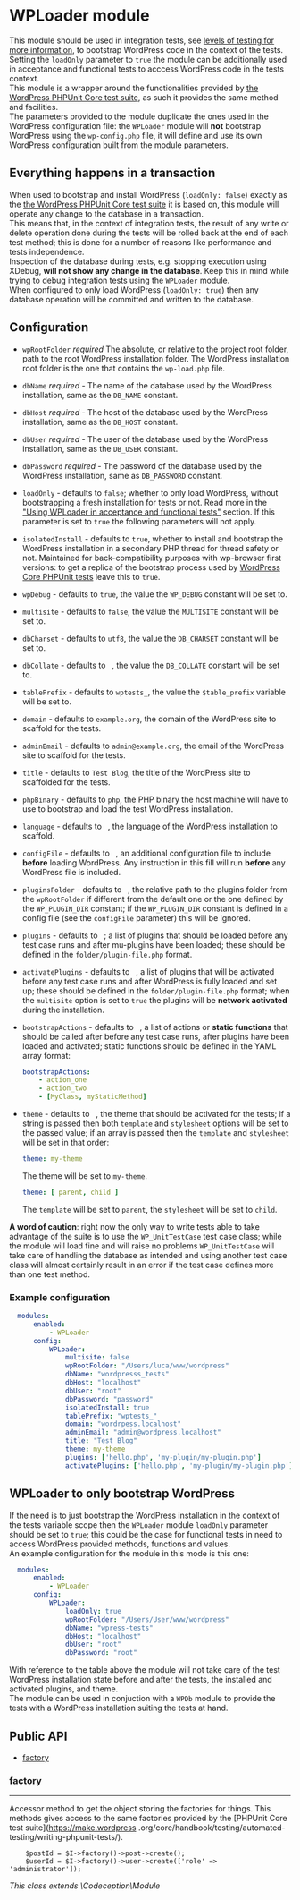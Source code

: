 # WPLoader module
This module should be used in integration tests, see [levels of testing for more information](./../levels-of-testing.md), to bootstrap WordPress code in the context of the tests.  
Setting the `loadOnly` parameter to `true` the module can be additionally used in acceptance and functional tests to acccess WordPress code in the tests context.  
This module is a wrapper around the functionalities provided by [the WordPress PHPUnit Core test suite](https://make.wordpress.org/core/handbook/testing/automated-testing/phpunit/), as such it provides the same method and facilities.  
The parameters provided to the module duplicate the ones used in the WordPress configuration file: the `WPLoader` module will **not** bootstrap WordPress using the `wp-config.php` file, it will define and use its own WordPress configuration built from the module parameters.

## Everything happens in a transaction
When used to bootstrap and install WordPress (`loadOnly: false`) exactly as the [the WordPress PHPUnit Core test suite](https://make.wordpress.org/core/handbook/testing/automated-testing/phpunit/) it is based on, this module will operate any change to the database in a transaction.  
This means that, in the context of integration tests, the result of any write or delete operation done during the tests will be rolled back at the end of each test method; this is done for a number of reasons like performance and tests independence.  
Inspection of the database during tests, e.g. stopping execution using XDebug, **will not show any change in the database**.
Keep this in mind while trying to debug integration tests using the `WPLoader` module.  
When configured to only load WordPress (`loadOnly: true`) then any database operation will be committed and written to the database.

## Configuration
* `wpRootFolder` *required* The absolute, or relative to the project root folder, path to the root WordPress installation folder. The WordPress installation root folder is the one that contains the `wp-load.php` file.
* `dbName` *required* - The name of the database used by the WordPress installation, same as the `DB_NAME` constant.
* `dbHost` *required* - The host of the database used by the WordPress installation, same as the `DB_HOST` constant.
* `dbUser` *required* - The user of the database used by the WordPress installation, same as the `DB_USER` constant.
* `dbPassword` *required* - The password of the database used by the WordPress installation, same as `DB_PASSWORD` constant.
* `loadOnly` - defaults to `false`; whether to only load WordPress, without bootstrapping a fresh installation for tests or not. Read more in the ["Using WPLoader in acceptance and functional tests"](#using-wploader-in-acceptance-and-functional-tests) section. If this parameter is set to `true` the following parameters will not apply.
* `isolatedInstall` - defaults to `true`, whether to install and bootstrap the WordPress installation in a secondary PHP thread for thread safety or not. Maintained for back-compatibility purposes with wp-browser first versions: to get a replica of the bootstrap process used by [WordPress Core PHPUnit tests]() leave this to `true`.
* `wpDebug` - defaults to `true`, the value the `WP_DEBUG` constant will be set to.
* `multisite` - defaults to `false`, the value the `MULTISITE` constant will be set to.
* `dbCharset` - defaults to `utf8`, the value the `DB_CHARSET` constant will be set to.
* `dbCollate` - defaults to ` `, the value the `DB_COLLATE` constant will be set to.
* `tablePrefix` - defaults to `wptests_`, the value the `$table_prefix` variable will be set to.
* `domain` - defaults to `example.org`, the domain of the WordPress site to scaffold for the tests.
* `adminEmail` - defaults to `admin@example.org`, the email of the WordPress site to scaffold for the tests.
* `title` - defaults to `Test Blog`, the title of the WordPress site to scaffolded for the tests.
* `phpBinary` - defaults to `php`, the PHP binary the host machine will have to use to bootstrap and load the test WordPress installation.
* `language` - defaults to ` `, the language of the WordPress installation to scaffold.
* `configFile` - defaults to ` `, an additional configuration file to include **before** loading WordPress. Any instruction in this fill will run **before** any WordPress file is included.
* `pluginsFolder` - defaults to ` `, the relative path to the plugins folder from the `wpRootFolder` if different from the default one or the one defined by the `WP_PLUGIN_DIR` constant; if the `WP_PLUGIN_DIR` constant is defined in a config file (see the `configFile` parameter) this will be ignored.
* `plugins` - defaults to ` `; a list of plugins that should be loaded before any test case runs and after mu-plugins have been loaded; these should be defined in the `folder/plugin-file.php` format.
* `activatePlugins` - defaults to ` `, a list of plugins that will be activated before any test case runs and after WordPress is fully loaded and set up; these should be defined in the `folder/plugin-file.php` format; when the `multisite` option is set to `true` the plugins will be **network activated** during the installation.
* `bootstrapActions` - defaults to ` `, a list of actions or **static functions** that should be called after before any test case runs, after plugins have been loaded and activated; static functions should be defined in the YAML array format:
    ```yaml
    bootstrapActions:
        - action_one
        - action_two
        - [MyClass, myStaticMethod]
    ```
* `theme` - defaults to ` `, the theme that should be activated for the tests; if a string is passed then both `template` and `stylesheet` options will be set to the passed value; if an array is passed then the `template` and `stylesheet` will be set in that order:

    ```yaml
    theme: my-theme
    ```

    The theme will be set to `my-theme`.

    ```yaml
    theme: [ parent, child ]
    ```

    The `template` will be set to `parent`, the `stylesheet` will be set to `child`.

**A word of caution**: right now the only way to write tests able to take advantage of the suite is to use the `WP_UnitTestCase` test case class; while the module will load fine and will raise no problems `WP_UnitTestCase` will take care of handling the database as intended and using another test case class will almost certainly result in an error if the test case defines more than one test method.

### Example configuration
```yml
  modules:
      enabled:
          - WPLoader
      config:
          WPLoader:
              multisite: false
              wpRootFolder: "/Users/luca/www/wordpress"
              dbName: "wordpresss_tests"
              dbHost: "localhost"
              dbUser: "root"
              dbPassword: "password"
              isolatedInstall: true
              tablePrefix: "wptests_"
              domain: "wordrpess.localhost"
              adminEmail: "admin@wordpress.localhost"
              title: "Test Blog"
              theme: my-theme
              plugins: ['hello.php', 'my-plugin/my-plugin.php']
              activatePlugins: ['hello.php', 'my-plugin/my-plugin.php']
```

## WPLoader to only bootstrap WordPress
If the need is to just bootstrap the WordPress installation in the context of the tests variable scope then the `WPLoader` module `loadOnly` parameter should be set to `true`; this could be the case for functional tests in need to access WordPress provided methods, functions and values.  
An example configuration for the module in this mode is this one:

```yaml
  modules:
      enabled:
          - WPLoader
      config:
          WPLoader:
              loadOnly: true 
              wpRootFolder: "/Users/User/www/wordpress"
              dbName: "wpress-tests"
              dbHost: "localhost"
              dbUser: "root"
              dbPassword: "root"
```

With reference to the table above the module will not take care of the test WordPress installation state before and after the tests, the installed and activated plugins, and theme.  
The module can be used in conjuction with a `WPDb` module to provide the tests with a WordPress installation suiting the tests at hand.
<!--doc-->


## Public API
<nav>
	<ul>
		<li>
			<a href="#factory">factory</a>
		</li>
	</ul>
</nav>

<h3>factory</h3>

<hr>

<p>Accessor method to get the object storing the factories for things. This methods gives access to the same factories provided by the [PHPUnit Core test suite](<a href="https://make.wordpress">https://make.wordpress</a> .org/core/handbook/testing/automated-testing/writing-phpunit-tests/).</p>
<pre><code class="language-php">    $postId = $I-&gt;factory()-&gt;post-&gt;create();
    $userId = $I-&gt;factory()-&gt;user-&gt;create(['role' =&gt; 'administrator']);</code></pre>


*This class extends \Codeception\Module*

<!--/doc-->
